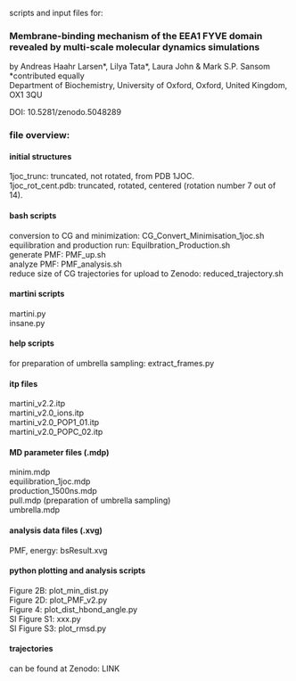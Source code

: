 scripts and input files for:
### Membrane-binding mechanism of the EEA1 FYVE domain revealed by multi-scale molecular dynamics simulations    

by Andreas Haahr Larsen*, Lilya Tata*, Laura John & Mark S.P. Sansom    
*contributed equally    
Department of Biochemistry, University of Oxford, Oxford, United Kingdom, OX1 3QU    

DOI: 10.5281/zenodo.5048289    

### file overview:    

#### initial structures    
1joc_trunc: truncated, not rotated, from PDB 1JOC.   
1joc_rot_cent.pdb: truncated, rotated, centered (rotation number 7 out of 14).   

#### bash scripts   
conversion to CG and minimization: CG_Convert_Minimisation_1joc.sh    
equilibration and production run: Equilbration_Production.sh    
generate PMF: PMF_up.sh    
analyze PMF: PMF_analysis.sh    
reduce size of CG trajectories for upload to Zenodo: reduced_trajectory.sh 

#### martini scripts    
martini.py    
insane.py   

#### help scripts
for preparation of umbrella sampling: extract_frames.py    

#### itp files
martini_v2.2.itp    
martini_v2.0_ions.itp    
martini_v2.0_POP1_01.itp    
martini_v2.0_POPC_02.itp    

#### MD parameter files (.mdp)    
minim.mdp    
equilibration_1joc.mdp    
production_1500ns.mdp  
pull.mdp (preparation of umbrella sampling)    
umbrella.mdp    

#### analysis data files (.xvg)
PMF, energy: bsResult.xvg    

#### python plotting and analysis scripts  
Figure 2B: plot_min_dist.py    
Figure 2D: plot_PMF_v2.py    
Figure 4: plot_dist_hbond_angle.py    
SI Figure S1: xxx.py    
SI Figure S3: plot_rmsd.py    

#### trajectories
can be found at Zenodo: LINK   




